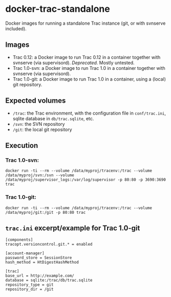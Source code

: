 docker-trac-standalone
======================

Docker images for running a standalone Trac instance (git, or with svnserve included).

## Images

* Trac 0.12: a Docker image to run Trac 0.12 in a container together with svnserve (via supervisord). *Deprecated.* Mostly untested.
* Trac 1.0-svn: a Docker image to run Trac 1.0 in a container together with svnserve (via supervisord).
* Trac 1.0-git: a Docker image to run Trac 1.0 in a container, using a (local) git repository.

## Expected volumes

* `/trac`: the Trac environment, with the configuration file in `conf/trac.ini`, sqlite database in `db/trac.sqlite`, etc.
* `/svn`: the SVN repository
* `/git`: the local git repository

## Execution

### Trac 1.0-svn:

    docker run -ti --rm --volume /data/myproj/tracenv:/trac --volume /data/myproj/svn:/svn --volume /data/myproj/supervisor_logs:/var/log/supervisor -p 80:80 -p 3690:3690 trac
 
### Trac 1.0-git:
    
    docker run -ti --rm --volume /data/myproj/tracenv:/trac --volume /data/myproj/git:/git -p 80:80 trac

## `trac.ini` excerpt/example for Trac 1.0-git

    [components]
    tracopt.versioncontrol.git.* = enabled

    [account-manager]
    password_store = SessionStore
    hash_method = HtDigestHashMethod

    [trac]
    base_url = http://example.com/
    database = sqlite:/trac/db/trac.sqlite
    repository_type = git
    repository_dir = /git
